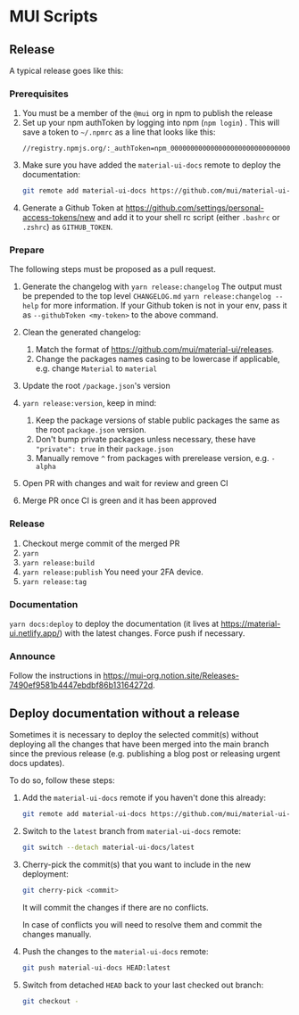 # MUI Scripts

## Release

A typical release goes like this:

### Prerequisites

1. You must be a member of the `@mui` org in npm to publish the release
2. Set up your npm authToken by logging into npm (`npm login`) . This will save a token to `~/.npmrc` as a line that looks
   like this:
   ```text
   //registry.npmjs.org/:_authToken=npm_000000000000000000000000000000000000
   ```
3. Make sure you have added the `material-ui-docs` remote to deploy the documentation:
   ```sh
   git remote add material-ui-docs https://github.com/mui/material-ui-docs.git
   ```
4. Generate a Github Token at https://github.com/settings/personal-access-tokens/new and add it to your shell rc script (either `.bashrc` or `.zshrc`) as `GITHUB_TOKEN`.

### Prepare

The following steps must be proposed as a pull request.

1. Generate the changelog with `yarn release:changelog`
   The output must be prepended to the top level `CHANGELOG.md`
   `yarn release:changelog --help` for more information. If your Github token is not in your env, pass it as `--githubToken <my-token>` to the above command.

2. Clean the generated changelog:
   1. Match the format of https://github.com/mui/material-ui/releases.
   2. Change the packages names casing to be lowercase if applicable, e.g. change `Material` to `material`
3. Update the root `/package.json`'s version
4. `yarn release:version`, keep in mind:
   1. Keep the package versions of stable public packages the same as the root `package.json` version.
   2. Don't bump private packages unless necessary, these have `"private": true` in their `package.json`
   3. Manually remove `^` from packages with prerelease version, e.g. `-alpha`
5. Open PR with changes and wait for review and green CI
6. Merge PR once CI is green and it has been approved

### Release

1. Checkout merge commit of the merged PR
2. `yarn`
3. `yarn release:build`
4. `yarn release:publish`
   You need your 2FA device.
5. `yarn release:tag`

### Documentation

`yarn docs:deploy` to deploy the documentation (it lives at https://material-ui.netlify.app/) with the latest changes.
Force push if necessary.

### Announce

Follow the instructions in https://mui-org.notion.site/Releases-7490ef9581b4447ebdbf86b13164272d.

## Deploy documentation without a release

Sometimes it is necessary to deploy the selected commit(s) without
deploying all the changes that have been merged into the main branch
since the previous release (e.g. publishing a blog post or releasing
urgent docs updates).

To do so, follow these steps:

1. Add the `material-ui-docs` remote if you haven't done this already:

   ```sh
   git remote add material-ui-docs https://github.com/mui/material-ui-docs.git
   ```

2. Switch to the `latest` branch from `material-ui-docs` remote:

   ```sh
   git switch --detach material-ui-docs/latest
   ```

3. Cherry-pick the commit(s) that you want to include in the new deployment:

   ```sh
   git cherry-pick <commit>
   ```

   It will commit the changes if there are no conflicts.

   In case of conflicts you will need to resolve them and commit the changes manually.

4. Push the changes to the `material-ui-docs` remote:

   ```sh
   git push material-ui-docs HEAD:latest
   ```

5. Switch from detached `HEAD` back to your last checked out branch:

   ```sh
   git checkout -
   ```
